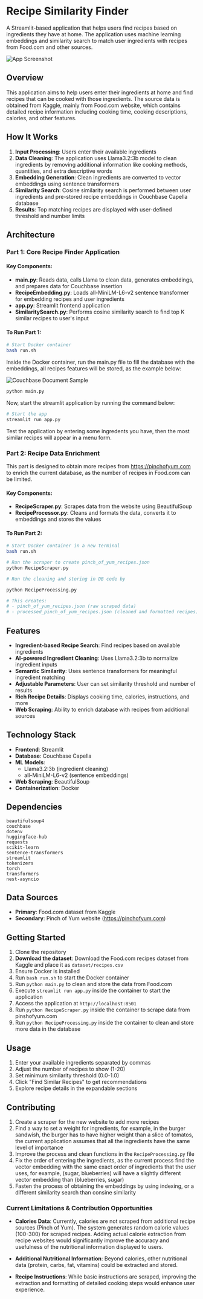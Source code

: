 # Recipe Similarity Finder

A Streamlit-based application that helps users find recipes based on ingredients they have at home. The application uses machine learning embeddings and similarity search to match user ingredients with recipes from Food.com and other sources.

![App Screenshot](AppScreenshot.png)

## Overview

This application aims to help users enter their ingredients at home and find recipes that can be cooked with those ingredients. The source data is obtained from Kaggle, mainly from Food.com website, which contains detailed recipe information including cooking time, cooking descriptions, calories, and other features.

## How It Works

1. **Input Processing**: Users enter their available ingredients
2. **Data Cleaning**: The application uses Llama3.2:3b model to clean ingredients by removing additional information like cooking methods, quantities, and extra descriptive words
3. **Embedding Generation**: Clean ingredients are converted to vector embeddings using sentence transformers
4. **Similarity Search**: Cosine similarity search is performed between user ingredients and pre-stored recipe embeddings in Couchbase Capella database
5. **Results**: Top matching recipes are displayed with user-defined threshold and number limits

## Architecture

### Part 1: Core Recipe Finder Application

#### Key Components:

- **main.py**: Reads data, calls Llama to clean data, generates embeddings, and prepares data for Couchbase insertion
- **RecipeEmbedding.py**: Loads all-MiniLM-L6-v2 sentence transformer for embedding recipes and user ingredients
- **app.py**: Streamlit frontend application
- **SimilaritySearch.py**: Performs cosine similarity search to find top K similar recipes to user's input

#### To Run Part 1:
```bash
# Start Docker container
bash run.sh
```

Inside the Docker container, run the main.py file to fill the database with the embeddings, all recipes features will be stored, as the example below:

![Couchbase Document Sample](CBScreenshot.png)

```python
python main.py
```
Now, start the streamlit application by running the command below:

```bash
# Start the app
streamlit run app.py
```

Test the application by entering some ingredents you have, then the most similar recipes will appear in a menu form.

### Part 2: Recipe Data Enrichment

This part is designed to obtain more recipes from https://pinchofyum.com to enrich the current database, as the number of recipes in Food.com can be limited.

#### Key Components:

- **RecipeScraper.py**: Scrapes data from the website using BeautifulSoup
- **RecipeProcessor.py**: Cleans and formats the data, converts it to embeddings and stores the values

#### To Run Part 2:
```bash
# Start Docker container in a new terminal
bash run.sh

# Run the scraper to create pinch_of_yum_recipes.json
python RecipeScraper.py

# Run the cleaning and storing in DB code by

python RecipeProcessing.py

# This creates:
# - pinch_of_yum_recipes.json (raw scraped data)
# - processed_pinch_of_yum_recipes.json (cleaned and formatted recipes)
```

## Features

- **Ingredient-based Recipe Search**: Find recipes based on available ingredients
- **AI-powered Ingredient Cleaning**: Uses Llama3.2:3b to normalize ingredient inputs
- **Semantic Similarity**: Uses sentence transformers for meaningful ingredient matching
- **Adjustable Parameters**: User can set similarity threshold and number of results
- **Rich Recipe Details**: Displays cooking time, calories, instructions, and more
- **Web Scraping**: Ability to enrich database with recipes from additional sources

## Technology Stack

- **Frontend**: Streamlit
- **Database**: Couchbase Capella
- **ML Models**: 
  - Llama3.2:3b (ingredient cleaning)
  - all-MiniLM-L6-v2 (sentence embeddings)
- **Web Scraping**: BeautifulSoup
- **Containerization**: Docker

## Dependencies

```
beautifulsoup4
couchbase
dotenv
huggingface-hub
requests
scikit-learn
sentence-transformers
streamlit
tokenizers
torch
transformers
nest-asyncio
```

## Data Sources

- **Primary**: Food.com dataset from Kaggle
- **Secondary**: Pinch of Yum website (https://pinchofyum.com)

## Getting Started

1. Clone the repository
2. **Download the dataset**: Download the Food.com recipes dataset from Kaggle and place it as `dataset/recipes.csv`
3. Ensure Docker is installed
4. Run `bash run.sh` to start the Docker container
5. Run `python main.py` to clean and store the data from Food.com
6. Execute `streamlit run app.py` inside the container to start the application
7. Access the application at `http://localhost:8501`
8. Run `python RecipeScraper.py` inside the container to scrape data from pinshofyum.com
9. Run `python RecipeProcessing.py` inside the container to clean and store more data in the database

## Usage

1. Enter your available ingredients separated by commas
2. Adjust the number of recipes to show (1-20)
3. Set minimum similarity threshold (0.0-1.0)
4. Click "Find Similar Recipes" to get recommendations
5. Explore recipe details in the expandable sections

## Contributing

1. Create a scraper for the new website to add more recipes
2. Find a way to set a weight for ingredients, for example, in the burger sandwish, the burger has to have higher weight than a slice of tomatos, the current application assumes that all the ingredients have the same level of importance
3. Improve the process and clean functions in the `RecipeProcessing.py` file
4. Fix the order of entering the ingredients, as the current process find the vector embedding with the same exact order of ingredients that the user uses, for example, (sugar, blueberries) will have a slightly different vector embedding than (blueberries, sugar)
4. Fasten the process of obtaining the embeddings by using indexing, or a different similarity search than consine similarity

### Current Limitations & Contribution Opportunities

- **Calories Data**: Currently, calories are not scraped from additional recipe sources (Pinch of Yum). The system generates random calorie values (100-300) for scraped recipes. Adding actual calorie extraction from recipe websites would significantly improve the accuracy and usefulness of the nutritional information displayed to users.

- **Additional Nutritional Information**: Beyond calories, other nutritional data (protein, carbs, fat, vitamins) could be extracted and stored.

- **Recipe Instructions**: While basic instructions are scraped, improving the extraction and formatting of detailed cooking steps would enhance user experience.